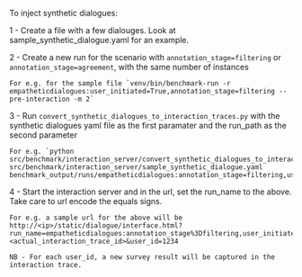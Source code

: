 To inject synthetic dialogues:

1 - Create a file with a few dialouges. Look at sample_synthetic_dialogue.yaml for an example. 

2 - Create a new run for the scenario with `annotation_stage=filtering` or `annotation_stage=agreement`, with the same number of instances

	For e.g. for the sample file `venv/bin/benchmark-run -r empatheticdialogues:user_initiated=True,annotation_stage=filtering --pre-interaction -m 2`

3 - Run `convert_synthetic_dialogues_to_interaction_traces.py` with the synthetic dialogues yaml file as the first paramater and the run_path as the second parameter

	For e.g. `python src/benchmark/interaction_server/convert_synthetic_dialogues_to_interaction_traces.py src/benchmark/interaction_server/sample_synthetic_dialogue.yaml benchmark_output/runs/empatheticdialogues:annotation_stage=filtering,user_initiated=True``

4 - Start the interaction server and in the url, set the run_name to the above. Take care to url encode the equals signs. 

	For e.g. a sample url for the above will be http://<ip>/static/dialogue/interface.html?run_name=empatheticdialogues:annotation_stage%3Dfiltering,user_initiated%3DTrue&interaction_trace_id=<actual_interaction_trace_id>&user_id=1234

    NB - For each user_id, a new survey result will be captured in the interaction trace. 
